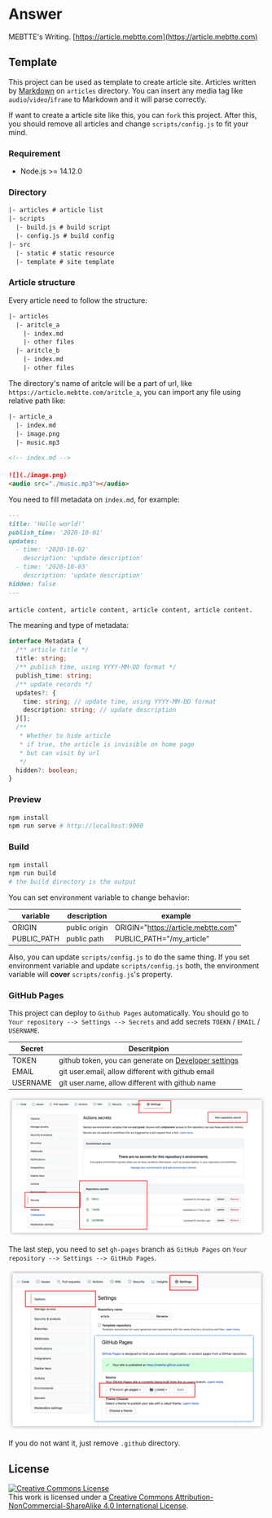 # Answer

MEBTTE's Writing. [https://article.mebtte.com](https://article.mebtte.com)

## Template

This project can be used as template to create article site. Articles written by [Markdown](https://zh.wikipedia.org/wiki/Markdown) on `articles` directory. You can insert any media tag like `audio`/`video`/`iframe` to Markdown and it will parse correctly.

If want to create a article site like this, you can `fork` this project. After this, you should remove all articles and change `scripts/config.js` to fit your mind.

### Requirement

- Node.js >= 14.12.0

### Directory

```txt
|- articles # article list
|- scripts
  |- build.js # build script
  |- config.js # build config
|- src
  |- static # static resource
  |- template # site template
```

### Article structure

Every article need to follow the structure:

```txt
|- articles
  |- aritcle_a
    |- index.md
    |- other files
  |- aritcle_b
    |- index.md
    |- other files
```

The directory's name of aritcle will be a part of url, like `https://article.mebtte.com/aritcle_a`, you can import any file using relative path like:

```txt
|- article_a
  |- index.md
  |- image.png
  |- music.mp3
```

```md
<!-- index.md -->

![](./image.png)
<audio src="./music.mp3"></audio>
```

You need to fill metadata on `index.md`, for example:

```md
---
title: 'Hello world!'
publish_time: '2020-10-01'
updates:
  - time: '2020-10-02'
    description: 'update description'
  - time: '2020-10-03'
    description: 'update description'
hidden: false
---

article content, article content, article content, article content.
```

The meaning and type of metadata:

```ts
interface Metadata {
  /** article title */
  title: string;
  /** publish time, using YYYY-MM-DD format */
  publish_time: string;
  /** update records */
  updates?: {
    time: string; // update time, using YYYY-MM-DD format
    description: string; // update description
  }[];
  /**
   * Whether to hide article
   * if true, the article is invisible on home page
   * but can visit by url
   */
  hidden?: boolean;
}
```

### Preview

```bash
npm install
npm run serve # http://localhost:9000
```

### Build

```bash
npm install
npm run build
# the build directory is the output
```

You can set environment variable to change behavior:

| variable    | description   | example                             |
| ----------- | ------------- | ----------------------------------- |
| ORIGIN      | public origin | ORIGIN="https://article.mebtte.com" |
| PUBLIC_PATH | public path   | PUBLIC_PATH="/my_article"           |

Also, you can update `scripts/config.js` to do the same thing. If you set environment variable and update `scripts/config.js` both, the environment variable will **cover** `scripts/config.js`'s property.

### GitHub Pages

This project can deploy to `Github Pages` automatically. You should go to `Your repository --> Settings --> Secrets` and add secrets `TOEKN` / `EMAIL` / `USERNAME`.

| Secret   | Descritpion                                                                                |
| -------- | ------------------------------------------------------------------------------------------ |
| TOKEN    | github token, you can generate on [Developer settings](https://github.com/settings/tokens) |
| EMAIL    | git user.email, allow different with github email                                          |
| USERNAME | git user.name, allow different with github name                                            |

![](./docs/secrets.png)

The last step, you need to set `gh-pages` branch as `GitHub Pages` on `Your repository --> Settings --> GitHub Pages`.

![](./docs/gh_pages.png)

If you do not want it, just remove `.github` directory.

## License

<a rel="license" href="http://creativecommons.org/licenses/by-nc-sa/4.0/"><img alt="Creative Commons License" style="border-width:0" src="https://i.creativecommons.org/l/by-nc-sa/4.0/88x31.png" /></a><br />This work is licensed under a <a rel="license" href="http://creativecommons.org/licenses/by-nc-sa/4.0/">Creative Commons Attribution-NonCommercial-ShareAlike 4.0 International License</a>.
